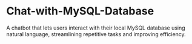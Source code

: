 # Chat-with-MySQL-Database
A chatbot that lets users interact with their local MySQL database using natural language, streamlining repetitive tasks and improving efficiency.
